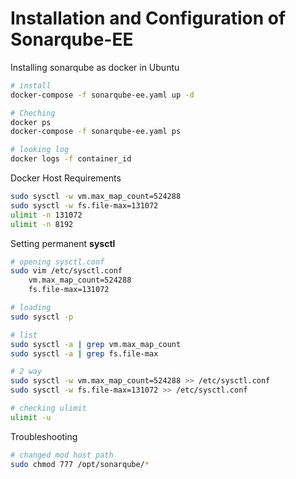 # Installation and Configuration of Sonarqube-EE


Installing sonarqube as docker in Ubuntu
``` bash
# install
docker-compose -f sonarqube-ee.yaml up -d 

# Cheching
docker ps 
docker-compose -f sonarqube-ee.yaml ps

# looking log
docker logs -f container_id

```

Docker Host Requirements
``` bash
sudo sysctl -w vm.max_map_count=524288
sudo sysctl -w fs.file-max=131072
ulimit -n 131072
ulimit -n 8192

```

Setting permanent **sysctl**
``` bash
# opening sysctl.conf
sudo vim /etc/sysctl.conf
    vm.max_map_count=524288
    fs.file-max=131072

# loading
sudo sysctl -p

# list
sudo sysctl -a | grep vm.max_map_count
sudo sysctl -a | grep fs.file-max

# 2 way
sudo sysctl -w vm.max_map_count=524288 >> /etc/sysctl.conf
sudo sysctl -w fs.file-max=131072 >> /etc/sysctl.conf

# checking ulimit
ulimit -u

```

Troubleshooting
``` bash
# changed mod host path
sudo chmod 777 /opt/sonarqube/*



```